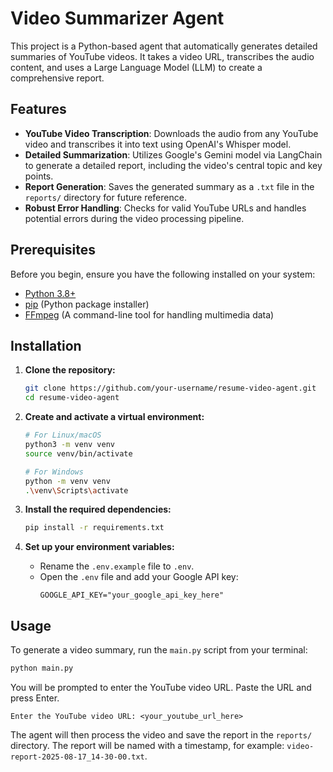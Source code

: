 # Video Summarizer Agent

This project is a Python-based agent that automatically generates detailed summaries of YouTube videos. It takes a video URL, transcribes the audio content, and uses a Large Language Model (LLM) to create a comprehensive report.

## Features

- **YouTube Video Transcription**: Downloads the audio from any YouTube video and transcribes it into text using OpenAI's Whisper model.
- **Detailed Summarization**: Utilizes Google's Gemini model via LangChain to generate a detailed report, including the video's central topic and key points.
- **Report Generation**: Saves the generated summary as a `.txt` file in the `reports/` directory for future reference.
- **Robust Error Handling**: Checks for valid YouTube URLs and handles potential errors during the video processing pipeline.

## Prerequisites

Before you begin, ensure you have the following installed on your system:

- [Python 3.8+](https://www.python.org/downloads/)
- [pip](https://pip.pypa.io/en/stable/installation/) (Python package installer)
- [FFmpeg](https://ffmpeg.org/download.html) (A command-line tool for handling multimedia data)

## Installation

1.  **Clone the repository:**
    ```bash
    git clone https://github.com/your-username/resume-video-agent.git
    cd resume-video-agent
    ```

2.  **Create and activate a virtual environment:**
    ```bash
    # For Linux/macOS
    python3 -m venv venv
    source venv/bin/activate

    # For Windows
    python -m venv venv
    .\venv\Scripts\activate
    ```

3.  **Install the required dependencies:**
    ```bash
    pip install -r requirements.txt
    ```

4.  **Set up your environment variables:**
    - Rename the `.env.example` file to `.env`.
    - Open the `.env` file and add your Google API key:
      ```
      GOOGLE_API_KEY="your_google_api_key_here"
      ```

## Usage

To generate a video summary, run the `main.py` script from your terminal:

```bash
python main.py
```

You will be prompted to enter the YouTube video URL. Paste the URL and press Enter.

```
Enter the YouTube video URL: <your_youtube_url_here>
```

The agent will then process the video and save the report in the `reports/` directory. The report will be named with a timestamp, for example: `video-report-2025-08-17_14-30-00.txt`.
